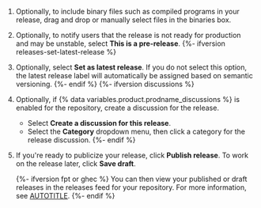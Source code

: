 1. Optionally, to include binary files such as compiled programs in your release, drag and drop or manually select files in the binaries box.
1. Optionally, to notify users that the release is not ready for production and may be unstable, select **This is a pre-release**.
{%- ifversion releases-set-latest-release %}
1. Optionally, select **Set as latest release**. If you do not select this option, the latest release label will automatically be assigned based on semantic versioning.
{%- endif %}
{%- ifversion discussions %}
1. Optionally, if {% data variables.product.prodname_discussions %} is enabled for the repository, create a discussion for the release.
   * Select **Create a discussion for this release**.
   * Select the **Category** dropdown menu, then click a category for the release discussion.
{%- endif %}
1. If you're ready to publicize your release, click **Publish release**. To work on the release later, click **Save draft**.

   {%- ifversion fpt or ghec %}
   You can then view your published or draft releases in the releases feed for your repository. For more information, see [AUTOTITLE](/repositories/releasing-projects-on-github/viewing-your-repositorys-releases-and-tags).
   {%- endif %}
